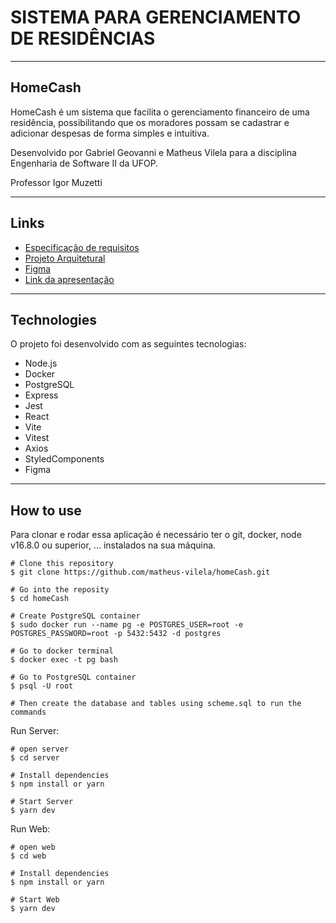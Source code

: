 # SISTEMA PARA GERENCIAMENTO DE RESIDÊNCIAS
---

## HomeCash
HomeCash é um sistema que facilita o gerenciamento financeiro de uma residência, possibilitando que os moradores possam se cadastrar e adicionar despesas de forma simples e intuitiva. 

Desenvolvido por Gabriel Geovanni e Matheus Vilela para a disciplina Engenharia de Software II da UFOP. 

Professor Igor Muzetti

---

## Links

- [Especificação de requisitos](https://github.com/matheus-vilela/homeCash/blob/main/docs/Especifica%C3%A7%C3%A3o%20de%20Requisitos%20.pdf)
- [Projeto Arquitetural](https://github.com/matheus-vilela/homeCash/blob/main/docs/Projeto%20Arquitetural%20-%20HomeCash.pdf)
- [Figma](https://www.figma.com/file/a7q5fFGwnNSC089dIaPvUc/HomeCash?node-id=0%3A1) 
- [Link da apresentação](https://drive.google.com/drive/folders/1PHVY8BrhfcjPlCRnA14A0fJfO6f9FsTn?usp=sharing)

---

## Technologies
O projeto foi desenvolvido com as seguintes tecnologias:

- Node.js
- Docker
- PostgreSQL
- Express
- Jest
- React
- Vite
- Vitest
- Axios
- StyledComponents
- Figma

---

## How to use

Para clonar e rodar essa aplicação é necessário ter o git, docker, node v16.8.0 ou superior, ... instalados na sua máquina.

```
# Clone this repository
$ git clone https://github.com/matheus-vilela/homeCash.git

# Go into the reposity
$ cd homeCash
```

```
# Create PostgreSQL container
$ sudo docker run --name pg -e POSTGRES_USER=root -e POSTGRES_PASSWORD=root -p 5432:5432 -d postgres
```

```
# Go to docker terminal
$ docker exec -t pg bash

# Go to PostgreSQL container
$ psql -U root

# Then create the database and tables using scheme.sql to run the commands
```

Run Server:

```
# open server
$ cd server

# Install dependencies
$ npm install or yarn

# Start Server
$ yarn dev

```
Run Web:
```
# open web
$ cd web

# Install dependencies
$ npm install or yarn

# Start Web
$ yarn dev
```


